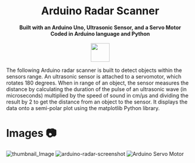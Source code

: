 <h1 align="center">Arduino Radar Scanner</h1>
<p align="center">
  <b>Built with an Arduino Uno, Ultrasonic Sensor, and a Servo Motor</b><br>
  <b>Coded in Arduino language and Python</b><br>
  <br/>
    <img src="https://media4.giphy.com/media/a7Ik5hjrFQuxiPKFZO/giphy.gif?cid=790b76114447ebf8ea64f13217859fbf4f185e4b3e11beb1&rid=giphy.gif&ct=s" width="50" height="50">
</p>

The following Arduino radar scanner is built to detect objects within the sensors range. An ultrasonic sensor is attached to a servomotor, which rotates 180 degrees. When in range of an object, the sensor measures the distance by calculating the duration of the pulse of an ultrasonic wave (in microseconds) multiplied by the speed of sound in cm/μs and dividing the result by 2 to get the distance from an object to the sensor. It displays the data onto a semi-polar plot using the matplotlib Python library. 

# Images 📷
![thumbnail_Image](https://user-images.githubusercontent.com/76707560/119584111-0285cf80-bd96-11eb-9804-f484f8eef04a.jpg)
![arduino-radar-screenshot](https://user-images.githubusercontent.com/76707560/119584117-03b6fc80-bd96-11eb-8922-35e2790aacde.png)
![Arduino Servo Motor](https://user-images.githubusercontent.com/76707560/119584120-04e82980-bd96-11eb-9fce-6dca80b21446.png)
